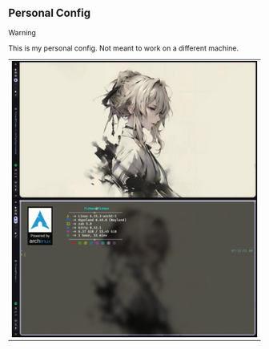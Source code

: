 ## Personal Config

> [!WARNING]
> This is my personal config. Not meant to work on a different machine.

<table>
    <tbody>
        <tr>
            <td align="center"><img src="image.png"
            <td align="center"><img src="img.png"
        </tr>   
    </tbody>
</table>

